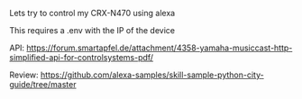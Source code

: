 Lets try to control my CRX-N470 using alexa

This requires a .env with the IP of the device

API:
https://forum.smartapfel.de/attachment/4358-yamaha-musiccast-http-simplified-api-for-controlsystems-pdf/

Review:
https://github.com/alexa-samples/skill-sample-python-city-guide/tree/master
